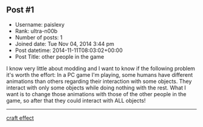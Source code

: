 ## Post #1
- Username: paislexy
- Rank: ultra-n00b
- Number of posts: 1
- Joined date: Tue Nov 04, 2014 3:44 pm
- Post datetime: 2014-11-11T08:03:02+00:00
- Post Title: other people in the game

I know very little about modding and I want to know if the following problem it's worth the effort: In a PC game I'm playing, some humans have different animations than others regarding their interaction with some objects. They interact with only some objects while doing nothing with the rest. What I want is to change those animations with those of the other people in the game, so after that they could interact with ALL objects!
__________
[craft effect](http://www.crafteffect.com)
